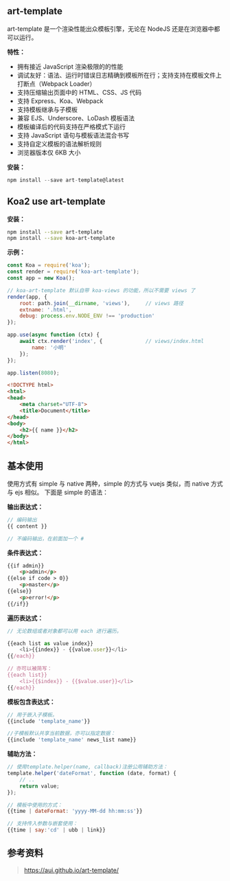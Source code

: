 
## art-template
art-template 是一个渲染性能出众模板引擎，无论在 NodeJS 还是在浏览器中都可以运行。

**特性：**
- 拥有接近 JavaScript 渲染极限的的性能
- 调试友好：语法、运行时错误日志精确到模板所在行；支持支持在模板文件上打断点（Webpack Loader）
- 支持压缩输出页面中的 HTML、CSS、JS 代码
- 支持 Express、Koa、Webpack
- 支持模板继承与子模板
- 兼容 EJS、Underscore、LoDash 模板语法
- 模板编译后的代码支持在严格模式下运行
- 支持 JavaScript 语句与模板语法混合书写
- 支持自定义模板的语法解析规则
- 浏览器版本仅 6KB 大小


**安装：**

```js
npm install --save art-template@latest
```

## Koa2 use art-template

 **安装：**

 ```bash
npm install --save art-template
npm install --save koa-art-template
 ```

 **示例：**

```js
const Koa = require('koa');
const render = require('koa-art-template');
const app = new Koa();

// koa-art-template 默认自带 koa-views 的功能，所以不需要 views 了
render(app, {
    root: path.join(__dirname, 'views'),     // views 路径
    extname: '.html',
    debug: process.env.NODE_ENV !== 'production'
});

app.use(async function (ctx) {
    await ctx.render('index', {              // views/index.html
        name: '小明'
    });
});

app.listen(8080);
```

```html
<!DOCTYPE html>
<html>
<head>
    <meta charset="UTF-8">
    <title>Document</title>
</head>
<body>
    <h2>{{ name }}</h2>
</body>
</html>
 ```

## 基本使用
使用方式有 simple 与 native 两种，simple 的方式与 vuejs 类似，而 native 方式与 ejs 相似。
下面是 simple 的语法：

**输出表达式：**

```js
// 编码输出
{{ content }}

// 不编码输出，在前面加一个 #
```

**条件表达式：**

```html
{{if admin}}
	<p>admin</p>
{{else if code > 0}}
	<p>master</p>
{{else}}
    <p>error!</p>
{{/if}}
```

**遍历表达式：**

```js
// 无论数组或者对象都可以用 each 进行遍历。

{{each list as value index}}
    <li>{{index}} - {{value.user}}</li>
{{/each}}

// 亦可以被简写：
{{each list}}
    <li>{{$index}} - {{$value.user}}</li>
{{/each}}
```

**模板包含表达式：**

```js
// 用于嵌入子模板。
{{include 'template_name'}}

//子模板默认共享当前数据，亦可以指定数据：
{{include 'template_name' news_list name}}
```

**辅助方法：**

```js
// 使用template.helper(name, callback)注册公用辅助方法：
template.helper('dateFormat', function (date, format) {
    // ..
    return value;
});

// 模板中使用的方式：
{{time | dateFormat: 'yyyy-MM-dd hh:mm:ss'}}

// 支持传入参数与嵌套使用：
{{time | say:'cd' | ubb | link}}
```


## 参考资料
> https://aui.github.io/art-template/